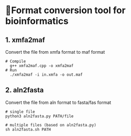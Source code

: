 # 🔧Format conversion tool for bioinformatics

## 1. xmfa2maf
Convert the file from xmfa format to maf format
```
# Compile
  g++ xmfa2maf.cpp -o xmfa2maf
# Run
  ./xmfa2maf -i in.xmfa -o out.maf
```

## 2. aln2fasta
Convert the file from aln format to fasta/fas format
```
# single file
python3 aln2fasta.py PATH/file

# multiple files (based on aln2fasta.py)
sh aln2fasta.sh PATH
```
